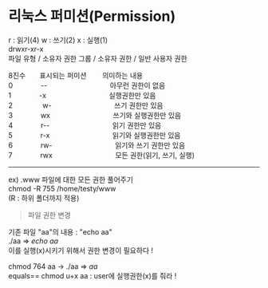 # 리눅스 퍼미션(Permission)  
r : 읽기(4) w : 쓰기(2) x : 실행(1)  
drwxr-xr-x    
파일 유형 / 소유자 권한 그룹 / 소유자 권한 / 일반 사용자 권한  

8진수　　표시되는 퍼미션　　 의미하는 내용  
0　　　　--　　　　　　　　　아무런 권한이 없음   
1　　　　-x　　　　　　　　　실행권한만 있음  
2 　　　　w-　　　　　　　　　쓰기 권한만 있음  
3　　　　wx　　　　　　　　　쓰기와 실행권한만 있음  
4　　　　r--　　　　　　　　　읽기 권한만 있음    
5　　　　r-x　　　　　　　　　읽기와 실행권한만 있음  
6　　　　rw-　　　　　　　　　읽기와 쓰기 권한만 있음  
7　　　　rwx　　　　　　　　　모든 권한(읽기, 쓰기, 실행)  

--------

ex) .www 파일에 대한 모든 권한 풀어주기  
chmod -R 755 /home/testy/www  
(R : 하위 폴더까지 적용)  
   
  
> 파일 권한 변경
  
기존 파일 "aa"의 내용 : "echo aa"  
./aa ⇒ *echo aa*   
이를 실행(x)시키기 위해서 권한 변경이 필요하다 !  
  
chmod 764 aa → ./aa ⇒ *aa*    
equals==
chmod u+x aa : user에 실행권한(x)를 줘라 !  
